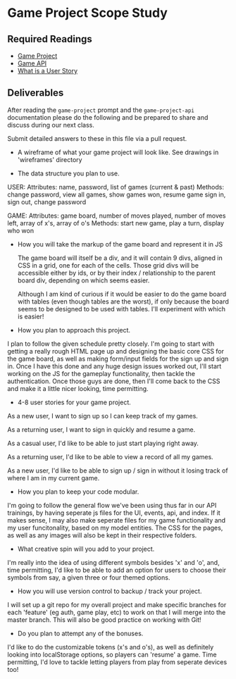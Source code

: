 # Game Project Scope Study

## Required Readings

-   [Game Project](https://github.com/ga-wdi-boston/game-project)
-   [Game API](https://github.com/ga-wdi-boston/game-project-api)
-   [What is a User Story](http://searchsoftwarequality.techtarget.com/definition/user-story)

## Deliverables

After reading the `game-project` prompt and the `game-project-api` documentation
please do the following and be prepared to share and discuss during our next
class.

Submit detailed answers to these in this file via a pull request.

-   A wireframe of what your game project will look like.
  See drawings in 'wireframes' directory

-   The data structure you plan to use.

  USER:
    Attributes: name, password, list of games (current & past)
    Methods: change password, view all games, show games won, resume game
      sign in, sign out, change password

  GAME:
    Attributes: game board, number of moves played, number of moves left,
      array of x's, array of o's
    Methods: start new game, play a turn, display who won



-   How you will take the markup of the game board and represent it in JS

    The game board will itself be a div, and it will contain 9 divs, aligned in
    CSS in a grid, one for each of the cells. Those grid divs will be accessible
    either by ids, or by their index / relationship to the parent board div,
    depending on which seems easier.

    Although I am kind of curious if it would be easier to do the game board
    with tables (even though tables are the worst), if only because the board
    seems to be designed to be used with tables. I'll experiment with which is
    easier!


-   How you plan to approach this project.

   I plan to follow the given schedule pretty closely. I'm going to start with
   getting a really rough HTML page up and designing the basic core CSS for the
   game board, as well as making form/input fields for the sign up and sign in.
   Once I have this done and any huge design issues worked out, I'll start
   working on the JS for the gameplay functionality, then tackle the
   authentication. Once those guys are done, then I'll come back to the CSS and
   make it a little nicer looking, time permitting.


-   4-8 user stories for your game project.

  As a new user, I want to sign up so I can keep track of my games.

  As a returning user, I want to sign in quickly and resume a game.

  As a casual user, I'd like to be able to just start playing right away.

  As a returning user, I'd like to be able to view a record of all my games.

  As a new user, I'd like to be able to sign up / sign in without it losing track
  of where I am in my current game.


-   How you plan to keep your code modular.

  I'm going to follow the general flow we've been using thus far in our API
  trainings, by having seperate js files for the UI, events, api, and index. If
  it makes sense, I may also make seperate files for my game functionality and
  my user funcitonality, based on my model entities. The CSS for the pages, as
  well as any images will also be kept in their respective folders.

-   What creative spin will you add to your project.

  I'm really into the idea of using different symbols besides 'x' and 'o',
  and, time permitting, I'd like to be able to add an option for users to choose
  their symbols from say, a given three or four themed options.


-   How you will use version control to backup / track your project.

  I will set up a git repo for my overall project and make specific branches
  for each 'feature' (eg auth, game play, etc) to work on that I will merge into
  the master branch. This will also be good practice on working with Git!

-   Do you plan to attempt any of the bonuses.

  I'd like to do the customizable tokens (x's and o's), as well as definitely looking
  into localStorage options, so players can 'resume' a game. Time permitting, I'd
  love to tackle letting players from play from seperate devices too!

